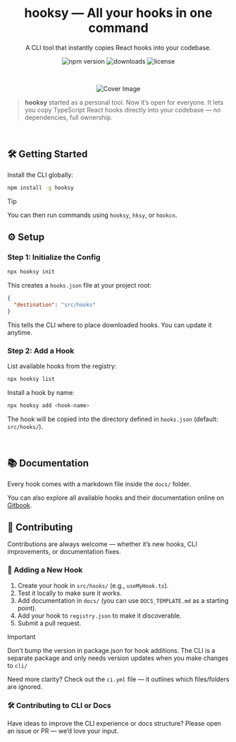 <div align="center">

# hooksy — All your hooks in one command

A CLI tool that instantly copies React hooks into your codebase.

![npm version](https://img.shields.io/npm/v/hooksy.svg)
![downloads](https://img.shields.io/npm/dm/hooksy)
![license](https://img.shields.io/npm/l/hooksy)

<br />

![Cover Image]()

</div>

> **hooksy** started as a personal tool. Now it’s open for everyone. It lets you copy TypeScript React hooks directly into your codebase — no dependencies, full ownership.

<br>

## 🛠 Getting Started

Install the CLI globally:

```bash
npm install -g hooksy
```

> [!TIP]
> You can then run commands using `hooksy`, `hksy`, or `hookcn`.

## ⚙️ Setup

### Step 1: Initialize the Config

```bash
npx hooksy init
```

This creates a `hooks.json` file at your project root:

```json
{
  "destination": "src/hooks"
}
```

This tells the CLI where to place downloaded hooks. You can update it anytime.

### Step 2: Add a Hook

List available hooks from the registry:

```bash
npx hooksy list
```

Install a hook by name:

```bash
npx hooksy add <hook-name>
```

The hook will be copied into the directory defined in `hooks.json` (default: `src/hooks/`).

<br>

## 📚 Documentation

Every hook comes with a markdown file inside the `docs/` folder.

You can also explore all available hooks and their documentation online on [Gitbook](https://azlanibrahim.gitbook.io/hooksy/).

## 🤝 Contributing

Contributions are always welcome — whether it’s new hooks, CLI improvements, or documentation fixes.

### 🔧 Adding a New Hook

1. Create your hook in `src/hooks/` (e.g., `useMyHook.ts`).
2. Test it locally to make sure it works.
3. Add documentation in `docs/` (you can use `DOCS_TEMPLATE.md` as a starting point).
4. Add your hook to `registry.json` to make it discoverable.
5. Submit a pull request.

> [!IMPORTANT]
> Don't bump the version in package.json for hook additions. The CLI is a separate package and only needs version updates when you make changes to `cli/`

Need more clarity? Check out the `ci.yml` file — it outlines which files/folders are ignored.

### 🛠 Contributing to CLI or Docs

Have ideas to improve the CLI experience or docs structure? Please open an issue or PR — we’d love your input.
